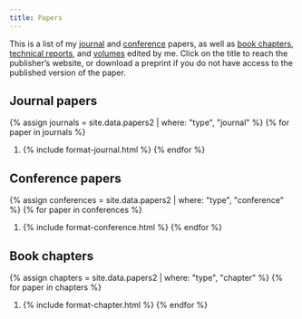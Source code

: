 ```yaml
---
title: Papers
---
```


This is a list of my [journal](#journal-papers) and [conference](#conference-and-workshop-papers) papers, as well as [book chapters](#book-chapters), [technical reports](#technical-reports), and [volumes](#volumes-edited) edited by me. Click on the title to reach the publisher’s website, or download a preprint if you do not have access to the published version of the paper.

Journal papers
--------------

{% assign journals = site.data.papers2 | where: "type", "journal" %}
{% for paper in journals  %}
1. {% include format-journal.html %}
{% endfor %}

Conference papers
-----------------

{% assign conferences = site.data.papers2 | where: "type", "conference" %}
{% for paper in conferences  %}
1. {% include format-conference.html %}
{% endfor %}

Book chapters
-------------

{% assign chapters = site.data.papers2 | where: "type", "chapter" %}
{% for paper in chapters  %}
1. {% include format-chapter.html %}
{% endfor %}

<!-- {% assign chapters = site.data.papers -->
<!--                    | where: 'type', 'chapter' -->
<!--                    | sort: 'year' | reverse %} -->
<!-- {% for paper in chapters %} -->
<!-- 1. {% include paper.html %} -->
<!-- {% endfor %} -->

<!-- Technical reports -->
<!-- ----------------- -->

<!-- The papers in this section only include those that do not possess an extended version published in a peer-reviewed journal or conference. -->

<!-- {% assign techreports = site.data.papers -->
<!--                       | where: 'type', 'techreport' -->
<!--                       | sort: 'year' | reverse %} -->
<!-- {% for paper in reports %} -->
<!-- 1. {% include paper.html %} -->
<!-- {% endfor %} -->

<!-- Volumes edited -->
<!-- -------------- -->

<!-- {% assign volumes = site.data.papers -->
<!--                   | where: 'type', 'volume' -->
<!--                   | sort: 'year' | reverse %} -->
<!-- {% for paper in volumes %} -->
<!-- 1. {% include paper.html %} -->
<!-- {% endfor %} -->
